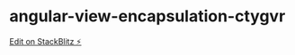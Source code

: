 # angular-view-encapsulation-ctygvr

[Edit on StackBlitz ⚡️](https://stackblitz.com/edit/angular-view-encapsulation-ctygvr)